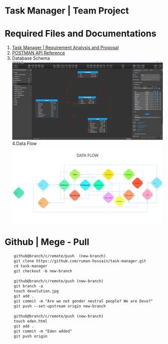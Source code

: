 # Task Manager |  Team Project
# Required Files and Documentations
1. [Task Manager | Requirement Analysis and Proposal](https://docs.google.com/document/d/1iGTzTguF8XP8uQ373rNotWh_ay3J_Nb7Z4fekVEkpgs/edit)
2. [POSTMAN API Reference](https://documenter.getpostman.com/view/12434516/2s93CSoW9r)
3. Database Schema
![Moon Modeler Schema for Task-Managert](https://github.com/Ruman-Hossain/task-manager/blob/master/Project-Required-Files/Moon-ModelerSchema.png)
4.Data Flow 
![Data flow Ui](https://github.com/Ruman-Hossain/task-manager/blob/master/Project-Required-Files/data-flow.svg)

# Github | Mege - Pull
```shell
    github@branch/c/remote/push  (new-branch)
    git clone https://github.com/ruman-hossain/task-manager.git
    cd task-manager
    git checkout -b new-branch

    github@branch/c/remote/push (new-branch)
    git branch -a
    touch devolution.jpg
    git add .
    git commit -m "Are we not gender neutral people? We are Devo?"
    git push --set-upstream origin new-branch

    github@branch/c/remote/push (new-branch)
    touch eden.html
    git add .
    git commit -m "Eden added"
    git push origin
```
